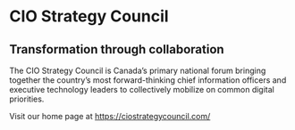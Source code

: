 # CIO Strategy Council
## Transformation through collaboration

The CIO Strategy Council is Canada’s primary national forum bringing together the country’s most forward-thinking chief information officers and executive technology leaders to collectively mobilize on common digital priorities. 

Visit our home page at <https://ciostrategycouncil.com/>
